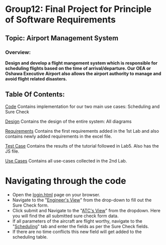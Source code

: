 # Group12: Final Project for Principle of Software Requirements

## Topic: Airport Management System

### Overview: 
**Design and develop a flight mangement system which is responsible for scheduling flights based on the time of arrival/departure. Our OEA or Oshawa Executive Airport also allows the airport authority to manage and avoid flight related disasters.**

## Table Of Contents:

[Code](https://github.com/Winter22SOFE2720/Group12/tree/main/Code/bootstrap-5.1.3-dist)
Contains implementation for our two main use cases: Scheduling and Sure Check

[Design](https://github.com/Winter22SOFE2720/Group12/tree/main/Design)
Contains the design of the entire system: All diagrams

[Requirements](https://github.com/Winter22SOFE2720/Group12/tree/main/Requirements)
Contains the first requirements added in the 1st Lab and 
also contains newly added requirements in the excel file.

[Test Case](https://github.com/Winter22SOFE2720/Group12/tree/main/Test%20Case)
Contains the results of the tutorial followed in Lab5. 
Also has the JS file.

[Use Cases](https://github.com/Winter22SOFE2720/Group12/tree/main/Use%20Cases)
Contains all use-cases collected in the 2nd Lab.

# Navigating through the code

* Open the [login.html](https://github.com/Winter22SOFE2720/Group12/blob/main/Code/bootstrap-5.1.3-dist/login.html) page on your browser.
* Navigate to the "[Engineer's View](https://github.com/Winter22SOFE2720/Group12/blob/main/Code/bootstrap-5.1.3-dist/engineersView.html)" from the drop-down to fill out the Sure Check form.
* Click submit and Navigate to the "[ATC's View](https://github.com/Winter22SOFE2720/Group12/blob/main/Code/bootstrap-5.1.3-dist/atcSureCheck.html)" from the dropdown. Here you will find the all submitted sure check form data.
* If all parameters of the aircraft are flight worthy, navigate to the "[Scheduling](https://github.com/Winter22SOFE2720/Group12/blob/main/Code/bootstrap-5.1.3-dist/OEA.html)" tab and enter the fields as per the Sure Check fields.
* If there are no time conflicts this new field will get added to the scheduling table.
